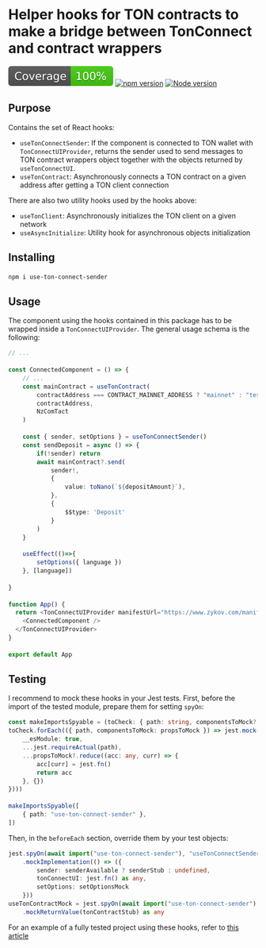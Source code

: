 # Helper hooks for TON contracts to make a bridge between TonConnect and contract wrappers

![Coverage](./badges/coverage.svg) [![npm version](https://badge.fury.io/js/use-ton-connect-sender.svg)](https://badge.fury.io/js/![use-ton-connect-sender](https://badge.fury.io/js/use-ton-connect-sender.svg)) [![Node version](https://img.shields.io/node/v/use-ton-connect-sender.svg?style=flat)](https://nodejs.org/)

## Purpose

Contains the set of React hooks:

- `useTonConnectSender`: If the component is connected to TON wallet with `TonConnectUIProvider`, returns the sender used to send messages to TON contract wrappers object together with the objects returned by `useTonConnectUI`.
- `useTonContract`: Asynchronously connects a TON contract on a given address after getting a TON client connection

There are also two utility hooks used by the hooks above:

- `useTonClient`: Asynchronously initializes the TON client on a given network
- `useAsyncInitialize`: Utility hook for asynchronous objects initialization

## Installing

```bash
npm i use-ton-connect-sender
```

## Usage

The component using the hooks contained in this package has to be wrapped inside a `TonConnectUIProvider`. The general usage schema is the following:

```ts
// ...

const ConnectedComponent = () => {
    // ...
    const mainContract = useTonContract(
        contractAddress === CONTRACT_MAINNET_ADDRESS ? "mainnet" : "testnet",
        contractAddress,
        NzComTact
    )

    const { sender, setOptions } = useTonConnectSender()
    const sendDeposit = async () => {
        if(!sender) return
        await mainContract?.send(
            sender!, 
            {
                value: toNano(`${depositAmount}`),
            },
            {
                $$type: 'Deposit'
            }
        )
    }

    useEffect(()=>{
        setOptions({ language })
    }, [language])

}

function App() {
  return <TonConnectUIProvider manifestUrl="https://www.zykov.com/manifest.json">
    <ConnectedComponent />
  </TonConnectUIProvider>
}

export default App
```

## Testing

I recommend to mock these hooks in your Jest tests. First, before the import of the tested module, prepare them for setting `spyOn`:

```ts
const makeImportsSpyable = (toCheck: { path: string, componentsToMock?: string[] }[]) =>
toCheck.forEach(({ path, componentsToMock: propsToMock }) => jest.mock(path, () => ({
    __esModule: true,
    ...jest.requireActual(path),
    ...propsToMock?.reduce((acc: any, curr) => {
        acc[curr] = jest.fn()
        return acc
    }, {})
})))

makeImportsSpyable([
    { path: "use-ton-connect-sender" },
])
```

Then, in the `beforeEach` section, override them by your test objects:

```ts
jest.spyOn(await import("use-ton-connect-sender"), "useTonConnectSender")
    .mockImplementation(() => ({
        sender: senderAvailable ? senderStub : undefined,
        tonConnectUI: jest.fn() as any,
        setOptions: setOptionsMock
    }))
useTonContractMock = jest.spyOn(await import("use-ton-connect-sender"), "useTonContract")
    .mockReturnValue(tonContractStub) as any
```

For an example of a fully tested project using these hooks, refer to [this article](https://medium.com/stackademic/ton-contracts-made-easier-an-example-in-tact-language-5a4dd812ecfd?sk=51a74ca49c99b0126fd8ae7ed4d37dd5) 